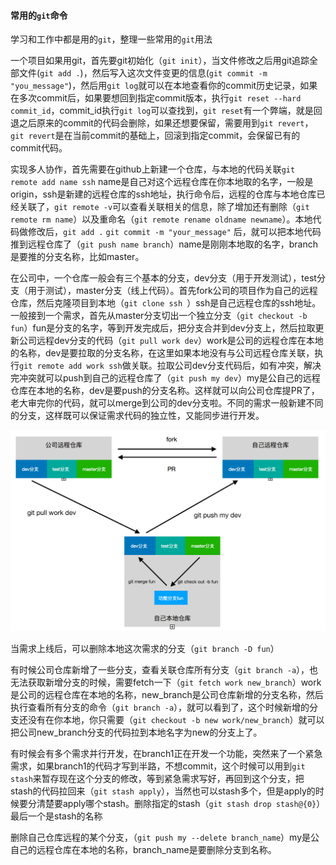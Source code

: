 
#### 常用的`git`命令

学习和工作中都是用的`git`，整理一些常用的`git`用法

一个项目如果用git，首先要git初始化（`git init`），当文件修改之后用git追踪全部文件(`git add .`)，然后写入这次文件变更的信息(`git commit -m "you_message"`)，然后用`git log`就可以在本地查看你的commit历史记录，如果在多次commit后，如果要想回到指定commit版本，执行`git reset --hard commit_id`，commit_id执行`git log`可以查找到，`git reset`有一个弊端，就是回退之后原来的commit的代码会删除，如果还想要保留，需要用到`git revert`，`git revert`是在当前commit的基础上，回滚到指定commit，会保留已有的commit代码。

实现多人协作，首先需要在github上新建一个仓库，与本地的代码关联`git remote add name ssh` name是自己对这个远程仓库在你本地取的名字，一般是origin，ssh是新建的远程仓库的ssh地址，执行命令后，远程的仓库与本地仓库已经关联了，`git remote -v`可以查看关联相关的信息，除了增加还有删除（`git remote rm name`）以及重命名（`git remote rename oldname newname`）。本地代码做修改后，`git add .` `git commit -m "your_message"` 后，就可以把本地代码推到远程仓库了（`git push name branch`）name是刚刚本地取的名字，branch是要推的分支名称，比如master。

在公司中，一个仓库一般会有三个基本的分支，dev分支（用于开发测试），test分支（用于测试），master分支（线上代码）。首先fork公司的项目作为自己的远程仓库，然后克隆项目到本地（`git clone ssh `）ssh是自己远程仓库的ssh地址。一般接到一个需求，首先从master分支切出一个独立分支（`git checkout -b fun`）fun是分支的名字，等到开发完成后，把分支合并到dev分支上，然后拉取更新公司远程dev分支的代码（`git pull work dev`）work是公司的远程仓库在本地的名称，dev是要拉取的分支名称，在这里如果本地没有与公司远程仓库关联，执行`git remote add work ssh`做关联。拉取公司dev分支代码后，如有冲突，解决完冲突就可以push到自己的远程仓库了（`git push my dev`）my是公自己的远程仓库在本地的名称，dev是要push的分支名称。这样就可以向公司仓库提PR了，老大审完你的代码，就可以merge到公司的dev分支啦。不同的需求一般新建不同的分支，这样既可以保证需求代码的独立性，又能同步进行开发。

![](./img/git.png)

当需求上线后，可以删除本地这次需求的分支（`git branch -D fun`）

有时候公司仓库新增了一些分支，查看关联仓库所有分支（`git branch -a`），也无法获取新增分支的时候，需要fetch一下（`git fetch work new_branch`）work是公司的远程仓库在本地的名称，new_branch是公司仓库新增的分支名称，然后执行查看所有分支的命令（`git branch -a`），就可以看到了，这个时候新增的分支还没有在你本地，你只需要（`git checkout -b new work/new_branch`）就可以把公司new_branch分支的代码拉到本地名字为new的分支上了。

有时候会有多个需求并行开发，在branch1正在开发一个功能，突然来了一个紧急需求，如果branch1的代码才写到半路，不想commit，这个时候可以用到`git stash`来暂存现在这个分支的修改，等到紧急需求写好，再回到这个分支，把stash的代码拉回来（`git stash apply`），当然也可以stash多个，但是apply的时候要分清楚要apply哪个stash。删除指定的stash（`git stash drop stash@{0}`）最后一个是stash的名称

删除自己仓库远程的某个分支，（`git push my --delete branch_name`）my是公自己的远程仓库在本地的名称，branch_name是要删除分支到名称。
